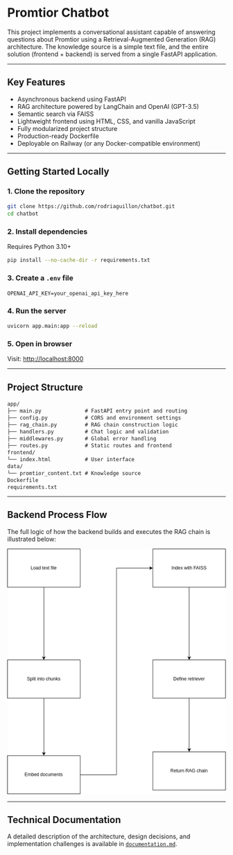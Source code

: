 # Promtior Chatbot

This project implements a conversational assistant capable of answering questions about Promtior using a Retrieval-Augmented Generation (RAG) architecture. The knowledge source is a simple text file, and the entire solution (frontend + backend) is served from a single FastAPI application.

---

## Key Features

- Asynchronous backend using FastAPI
- RAG architecture powered by LangChain and OpenAI (GPT-3.5)
- Semantic search via FAISS
- Lightweight frontend using HTML, CSS, and vanilla JavaScript
- Fully modularized project structure
- Production-ready Dockerfile
- Deployable on Railway (or any Docker-compatible environment)

---

## Getting Started Locally

### 1. Clone the repository

```bash
git clone https://github.com/rodriaguillon/chatbot.git
cd chatbot
````

### 2. Install dependencies

Requires Python 3.10+

```bash
pip install --no-cache-dir -r requirements.txt
```

### 3. Create a `.env` file

```env
OPENAI_API_KEY=your_openai_api_key_here
```

### 4. Run the server

```bash
uvicorn app.main:app --reload
```

### 5. Open in browser

Visit: [http://localhost:8000](http://localhost:8000)

---

## Project Structure

```
app/
├── main.py              # FastAPI entry point and routing
├── config.py            # CORS and environment settings
├── rag_chain.py         # RAG chain construction logic
├── handlers.py          # Chat logic and validation
├── middlewares.py       # Global error handling
├── routes.py            # Static routes and frontend
frontend/
└── index.html           # User interface
data/
└── promtior_content.txt # Knowledge source
Dockerfile
requirements.txt
```

---

## Backend Process Flow

The full logic of how the backend builds and executes the RAG chain is illustrated below:

![Backend Process Flow](doc/Backend-flow.drawio.png)

---

## Technical Documentation

A detailed description of the architecture, design decisions, and implementation challenges is available in [`documentation.md`](doc/documentation.md).
